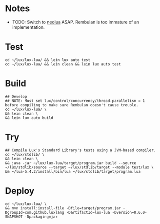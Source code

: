 # Notes

* TODO: Switch to [neolua](https://github.com/neolithos/neolua) ASAP. Rembulan is too immature of an implementation.

# Test

```
cd ~/lux/lux-lua/ && lein lux auto test
cd ~/lux/lux-lua/ && lein clean && lein lux auto test
```

# Build

```
## Develop
## NOTE: Must set lux/control/concurrency/thread.parallelism = 1 before compiling to make sure Rembulan doesn't cause trouble.
cd ~/lux/lux-lua/ \
&& lein clean \
&& lein lux auto build
```

# Try

```
## Compile Lux's Standard Library's tests using a JVM-based compiler.
cd ~/lux/stdlib/ \
&& lein clean \
&& java -jar ~/lux/lux-lua/target/program.jar build --source ~/lux/stdlib/source --target ~/lux/stdlib/target --module test/lux \
&& ~/lua-5.4.2/install/bin/lua ~/lux/stdlib/target/program.lua
```

# Deploy

```
cd ~/lux/lux-lua/ \
&& mvn install:install-file -Dfile=target/program.jar -DgroupId=com.github.luxlang -DartifactId=lux-lua -Dversion=0.6.0-SNAPSHOT -Dpackaging=jar
```


